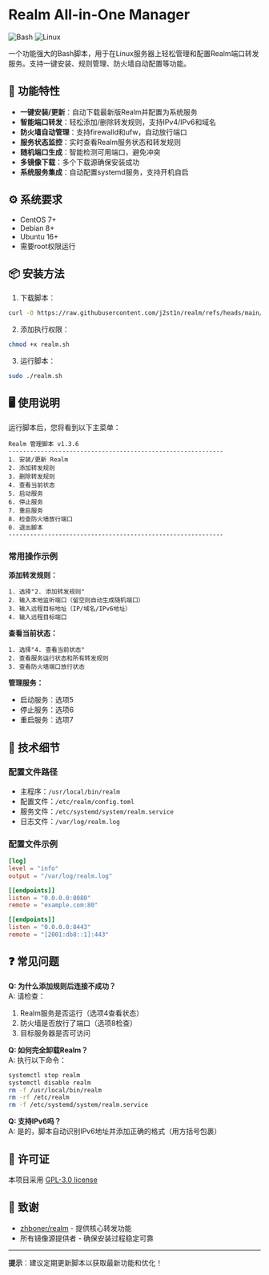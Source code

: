 # Realm All-in-One Manager

![Bash](https://img.shields.io/badge/Bash-4EAA25?style=for-the-badge&logo=gnu-bash&logoColor=white)
![Linux](https://img.shields.io/badge/Linux-FCC624?style=for-the-badge&logo=linux&logoColor=black)

一个功能强大的Bash脚本，用于在Linux服务器上轻松管理和配置Realm端口转发服务。支持一键安装、规则管理、防火墙自动配置等功能。

## 🚀 功能特性

- **一键安装/更新**：自动下载最新版Realm并配置为系统服务
- **智能端口转发**：轻松添加/删除转发规则，支持IPv4/IPv6和域名
- **防火墙自动管理**：支持firewalld和ufw，自动放行端口
- **服务状态监控**：实时查看Realm服务状态和转发规则
- **随机端口生成**：智能检测可用端口，避免冲突
- **多镜像下载**：多个下载源确保安装成功
- **系统服务集成**：自动配置systemd服务，支持开机自启

## ⚙️ 系统要求

- CentOS 7+
- Debian 8+
- Ubuntu 16+
- 需要root权限运行

## 📦 安装方法

1. 下载脚本：
```bash
curl -O https://raw.githubusercontent.com/j2st1n/realm/refs/heads/main/realm.sh
```

2. 添加执行权限：
```bash
chmod +x realm.sh
```

3. 运行脚本：
```bash
sudo ./realm.sh
```

## 🖥 使用说明

运行脚本后，您将看到以下主菜单：

```
Realm 管理脚本 v1.3.6
------------------------------------------------------------
1. 安装/更新 Realm
2. 添加转发规则
3. 删除转发规则
4. 查看当前状态
5. 启动服务
6. 停止服务
7. 重启服务
8. 检查防火墙放行端口
0. 退出脚本
------------------------------------------------------------
```

### 常用操作示例

**添加转发规则：**
```
1. 选择"2. 添加转发规则"
2. 输入本地监听端口（留空则自动生成随机端口）
3. 输入远程目标地址（IP/域名/IPv6地址）
4. 输入远程目标端口
```

**查看当前状态：**
```
1. 选择"4. 查看当前状态"
2. 查看服务运行状态和所有转发规则
3. 查看防火墙端口放行状态
```

**管理服务：**
- 启动服务：选项5
- 停止服务：选项6
- 重启服务：选项7

## 🔧 技术细节

### 配置文件路径
- 主程序：`/usr/local/bin/realm`
- 配置文件：`/etc/realm/config.toml`
- 服务文件：`/etc/systemd/system/realm.service`
- 日志文件：`/var/log/realm.log`

### 配置文件示例
```toml
[log]
level = "info"
output = "/var/log/realm.log"

[[endpoints]]
listen = "0.0.0.0:8080"
remote = "example.com:80"

[[endpoints]]
listen = "0.0.0.0:8443"
remote = "[2001:db8::1]:443"
```

## ❓ 常见问题

**Q: 为什么添加规则后连接不成功？**  
A: 请检查：
1. Realm服务是否运行（选项4查看状态）
2. 防火墙是否放行了端口（选项8检查）
3. 目标服务器是否可访问

**Q: 如何完全卸载Realm？**  
A: 执行以下命令：
```bash
systemctl stop realm
systemctl disable realm
rm -f /usr/local/bin/realm
rm -rf /etc/realm
rm -f /etc/systemd/system/realm.service
```

**Q: 支持IPv6吗？**  
A: 是的，脚本自动识别IPv6地址并添加正确的格式（用方括号包裹）

## 📜 许可证

本项目采用 [GPL-3.0 license](LICENSE)

## 🙏 致谢

- [zhboner/realm](https://github.com/zhboner/realm) - 提供核心转发功能
- 所有镜像源提供者 - 确保安装过程稳定可靠

---

**提示**：建议定期更新脚本以获取最新功能和优化！
